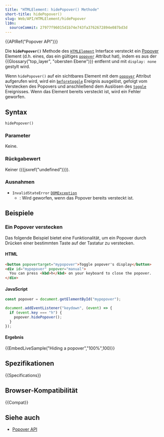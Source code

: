 ```yaml
---
title: "HTMLElement: hidePopover() Methode"
short-title: hidePopover()
slug: Web/API/HTMLElement/hidePopover
l10n:
  sourceCommit: 27977f96015d1b74e743fa3762672894e087bd3d
---
```


{{APIRef("Popover API")}}

Die **`hidePopover()`** Methode des [`HTMLElement`](/de/docs/Web/API/HTMLElement) Interface versteckt ein [Popover](/de/docs/Web/API/Popover_API) Element (d.h. eines, das ein gültiges [`popover`](/de/docs/Web/HTML/Global_attributes/popover) Attribut hat), indem es aus der {{Glossary("top_layer", "obersten Ebene")}} entfernt und mit `display: none` gestylt wird.

Wenn `hidePopover()` auf ein sichtbares Element mit dem [`popover`](/de/docs/Web/HTML/Global_attributes/popover) Attribut aufgerufen wird, wird ein [`beforetoggle`](/de/docs/Web/API/HTMLElement/beforetoggle_event) Ereignis ausgelöst, gefolgt vom Verstecken des Popovers und anschließend dem Auslösen des [`toggle`](/de/docs/Web/API/HTMLElement/toggle_event) Ereignisses. Wenn das Element bereits versteckt ist, wird ein Fehler geworfen.

## Syntax

```js-nolint
hidePopover()
```

### Parameter

Keine.

### Rückgabewert

Keiner ({{jsxref("undefined")}}).

### Ausnahmen

- `InvalidStateError` [`DOMException`](/de/docs/Web/API/DOMException)
  - : Wird geworfen, wenn das Popover bereits versteckt ist.

## Beispiele

### Ein Popover verstecken

Das folgende Beispiel bietet eine Funktionalität, um ein Popover durch Drücken einer bestimmten Taste auf der Tastatur zu verstecken.

#### HTML

```html
<button popovertarget="mypopover">Toggle popover's display</button>
<div id="mypopover" popover="manual">
  You can press <kbd>h</kbd> on your keyboard to close the popover.
</div>
```

#### JavaScript

```js
const popover = document.getElementById("mypopover");

document.addEventListener("keydown", (event) => {
  if (event.key === "h") {
    popover.hidePopover();
  }
});
```

#### Ergebnis

{{EmbedLiveSample("Hiding a popover","100%",100)}}

## Spezifikationen

{{Specifications}}

## Browser-Kompatibilität

{{Compat}}

## Siehe auch

- [Popover API](/de/docs/Web/API/Popover_API)
